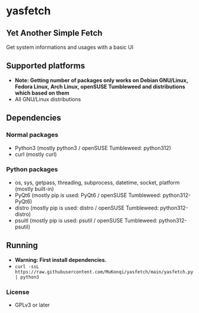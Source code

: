# yasfetch
## Yet Another Simple Fetch
Get system informations and usages with a basic UI

## Supported platforms
- **Note: Getting number of packages only works on Debian GNU/Linux, Fedora Linux, Arch Linux, openSUSE Tumbleweed and distributions which based on them**
- All GNU/Linux distributions

## Dependencies
### Normal packages
- Python3 (mostly python3 / openSUSE Tumbleweed: python312)
- curl (mostly curl)

### Python packages
- os, sys, getpass, threading, subprocess, datetime, socket, platform (mostly built-in)
- PyQt6 (mostly pip is used: PyQt6 / openSUSE Tumbleweed: python312-PyQt6)
- distro (mostly pip is used: distro / openSUSE Tumbleweed: python312-distro)
- psuitl (mostly pip is used: psutil / openSUSE Tumbleweed: python312-psutil)

## Running
- **Warning: First install dependencies.**
- ```curl -ssL https://raw.githubusercontent.com/MuKonqi/yasfetch/main/yasfetch.py | python3```

### License
- GPLv3 or later
